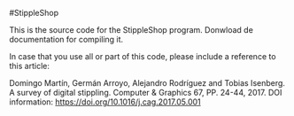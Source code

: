 #StippleShop

This is the source code for the StippleShop program. Donwload de documentation for compiling it.

In case that you use all or part of this code, please include a reference to this article:

Domingo Martín, Germán Arroyo, Alejandro Rodríguez and Tobias Isenberg.
A survey of digital stippling.
Computer & Graphics 67, PP. 24-44, 2017.
DOI information: https://doi.org/10.1016/j.cag.2017.05.001
